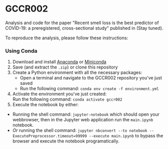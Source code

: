 # GCCR002

Analysis and code for the paper "Recent smell loss is the best predictor of COVID-19: a preregistered, cross-sectional study" published in (Stay tuned). 

To reproduce the analysis, please follow these instructions:

### Using Conda

1. Download and install [Anaconda](https://docs.anaconda.com/anaconda/install/) or [Miniconda](https://docs.conda.io/projects/continuumio-conda/en/latest/user-guide/install/index.html)
2. Save (and extract the `.zip`) or clone this repository
3. Create a Python environment with all the necessary packages:
   * Open a terminal and navigate to the GCCR002 repository you've just saved
   * Run the following command: `conda env create -f environment.yml`
4. Activate the environment you've just created:  
   Run the following command: `conda activate gccr002`
5. Execute the notebook by either:
  - Running the shell command: `jupyter-notebook` which should open your webbrowser, then in the Jupyter web application run the `main.ipynb` notebook.
  - *Or* running the shell command: `jupyter nbconvert --to notebook --ExecutePreprocessor.timeout=99999 --execute main.ipynb` to bypass the browser and execute the notebook programatically.
